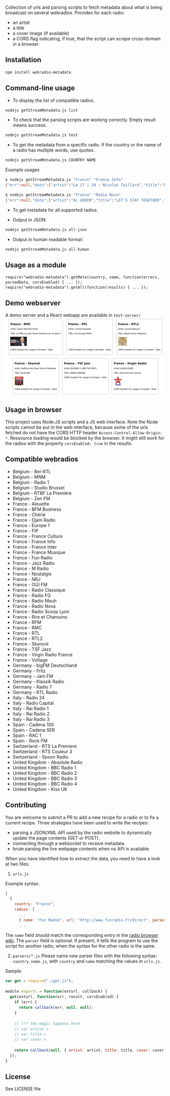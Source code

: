 Collection of urls and parsing scripts to fetch metadata about what is being broadcast on several webradios. Provides for each radio:
* an artist
* a title
* a cover image (if available)
* a CORS flag indicating, if true, that the script can scrape cross-domain in a browser.

## Installation
```sh
npm install webradio-metadata
```

## Command-line usage
* To display the list of compatible radios.
```sh
nodejs getStreamMetadata.js list
```

* To check that the parsing scripts are working correctly. Empty result means success.
```sh
nodejs getStreamMetadata.js test
```

* To get the metadata from a specific radio. If the country or the name of a radio has multiple words, use quotes.
```sh
nodejs getStreamMetadata.js COUNTRY NAME
```
Example usages
```sh
$ nodejs getStreamMetadata.js "France" "France Info"
{"err":null,"data":{"artist":"Le 17 | 20 : Nicolas Teillard","title":"Droit à l'erreur - Guillaume Poitrinal"},"corsEnabled":false}
```
```sh
$ nodejs getStreamMetadata.js "France" "Radio Nova"
{"err":null,"data":{"artist":"AL GREEN","title":"LET'S STAY TOGETHER","cover":"https://nova.fr/sites/default/files/CQCT/2017-07/al-green-lets-stay-together-2893.jpeg"},"corsEnabled":true}
```

* To get metadata for all supported radios.
- Output in JSON:
```sh
nodejs getStreamMetadata.js all-json
```
- Output in human readable format:
```sh
nodejs getStreamMetadata.js all-human
```

## Usage as a module
```nodejs
require("webradio-metadata").getMeta(country, name, function(errors, parsedData, corsEnabled) { ... });
require("webradio-metadata").getAll(function(results) { ... });
```
## Demo webserver
A demo server and a React webapp are available in `test-server/`
![Demo webserver snapshot](test-server/res/web-interface.png)

## Usage in browser
This project uses Node.JS scripts and a JS web interface. Note the Node scripts cannot be put in the web interface, because some of the urls fetched do not have the CORS HTTP header ```Access-Control-Allow-Origin: *```. Ressource loading would be blocked by the browser. It might still work for the radios with the property ```corsEnabled: true``` in the results.

## Compatible webradios
* Belgium - Bel-RTL
* Belgium - MNM
* Belgium - Radio 1
* Belgium - Studio Brussel
* Belgium - RTBF La Première
* Belgium - Zen FM
* France - Alouette
* France - BFM Business
* France - Chérie
* France - Djam Radio
* France - Europe 1
* France - FIP
* France - France Culture
* France - France Info
* France - France Inter
* France - France Musique
* France - Fun Radio
* France - Jazz Radio
* France - M Radio
* France - Nostalgie
* France - NRJ
* France - OÜI FM
* France - Radio Classique
* France - Radio FG
* France - Radio Meuh
* France - Radio Nova
* France - Radio Scoop Lyon
* France - Rire et Chansons
* France - RFM
* France - RMC
* France - RTL
* France - RTL2
* France - Skyrock
* France - TSF Jazz
* France - Virgin Radio France
* France - Voltage
* Germany - bigFM Deutschland
* Germany - Fritz
* Germany - Jam FM
* Germany - Klassik Radio
* Germany - Radio 7
* Germany - RTL Radio
* Italy - Radio 24
* Italy - Radio Capital
* Italy - Rai Radio 1
* Italy - Rai Radio 2
* Italy - Rai Radio 3
* Spain - Cadena 100
* Spain - Cadena SER
* Spain - RAC 1
* Spain - Rock FM
* Switzerland - RTS La Premiere
* Switzerland - RTS Couleur 3
* Switzerland - Spoon Radio
* United Kingdom - Absolute Radio
* United Kingdom - BBC Radio 1
* United Kingdom - BBC Radio 2
* United Kingdom - BBC Radio 3
* United Kingdom - BBC Radio 4
* United Kingdom - Kiss UK

## Contributing
You are welcome to submit a PR to add a new recipe for a radio or to fix a current recipe.
Three strategies have been used to write the recipes:
* parsing a JSON/XML API used by the radio website to dynamically update the page contents (GET or POST).
* connecting through a websocket to receive metadata.
* brute parsing the live webpage contents when no API is available.

When you have identified how to extract the data, you need to have a look at two files:
1) ```urls.js```

Example syntax:
```javascript
[
  {
    country: "France",
    radios: [
      ...
      { name: "Fun Radio", url: "http://www.funradio.fr/direct", parser: "France_RTL2" },
      ...
```
The ```name``` field should match the corresponding entry in the [radio browser wiki](http://www.radio-browser.info/gui/#/).
The ```parser``` field is optional. If present, it tells the program to use the script for another radio, when the syntax for the other radio is the same.

2) ```parsers/*.js```
Please name new parser files with the following syntax: ```country_name.js```, with ```country``` and ```name``` matching the values in ```urls.js```.

Sample:
```javascript
var get = require("./get.js");

module.exports = function(exturl, callback) {
  get(exturl, function(err, result, corsEnabled) {
    if (err) {
      return callback(err, null, null);
    }

    // ??? the magic happens here
    // var artist =
    // var title =
    // var cover =

    return callback(null, { artist: artist, title: title, cover: cover }, corsEnabled);
  });
}
```

## License
See LICENSE file

